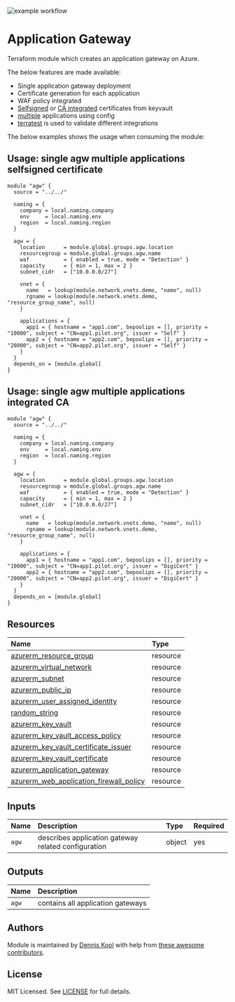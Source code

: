 ![example workflow](https://github.com/aztfmods/module-azurerm-agw/actions/workflows/validate.yml/badge.svg)

# Application Gateway

Terraform module which creates an application gateway on Azure.

The below features are made available:

- Single application gateway deployment
- Certificate generation for each application
- WAF policy integrated
- [Selfsigned](#usage-single-agw-multiple-applications-selfsigned-certificate) or [CA integrated](#usage-single-agw-multiple-applications-integrated-ca) certificates from keyvault
- [multiple](#usage-single-agw-multiple-applications-integrated-ca) applications using config
- [terratest](https://terratest.gruntwork.io) is used to validate different integrations

The below examples shows the usage when consuming the module:

## Usage: single agw multiple applications selfsigned certificate

```hcl
module "agw" {
  source = "../../"

  naming = {
    company = local.naming.company
    env     = local.naming.env
    region  = local.naming.region
  }

  agw = {
    location      = module.global.groups.agw.location
    resourcegroup = module.global.groups.agw.name
    waf           = { enabled = true, mode = "Detection" }
    capacity      = { min = 1, max = 2 }
    subnet_cidr   = ["10.0.0.0/27"]

    vnet = {
      name   = lookup(module.network.vnets.demo, "name", null)
      rgname = lookup(module.network.vnets.demo, "resource_group_name", null)
    }

    applications = {
      app1 = { hostname = "app1.com", bepoolips = [], priority = "10000", subject = "CN=app1.pilot.org", issuer = "Self" }
      app2 = { hostname = "app2.com", bepoolips = [], priority = "20000", subject = "CN=app2.pilot.org", issuer = "Self" }
    }
  }
  depends_on = [module.global]
}
```

## Usage: single agw multiple applications integrated CA

```hcl
module "agw" {
  source = "../../"

  naming = {
    company = local.naming.company
    env     = local.naming.env
    region  = local.naming.region
  }

  agw = {
    location      = module.global.groups.agw.location
    resourcegroup = module.global.groups.agw.name
    waf           = { enabled = true, mode = "Detection" }
    capacity      = { min = 1, max = 2 }
    subnet_cidr   = ["10.0.0.0/27"]

    vnet = {
      name   = lookup(module.network.vnets.demo, "name", null)
      rgname = lookup(module.network.vnets.demo, "resource_group_name", null)
    }

    applications = {
      app1 = { hostname = "app1.com", bepoolips = [], priority = "10000", subject = "CN=app1.pilot.org", issuer = "DigiCert" }
      app2 = { hostname = "app2.com", bepoolips = [], priority = "20000", subject = "CN=app2.pilot.org", issuer = "DigiCert" }
    }
  }
  depends_on = [module.global]
}
```

## Resources

| Name | Type |
| :-- | :-- |
| [azurerm_resource_group](https://registry.terraform.io/providers/hashicorp/azurerm/latest/docs/resources/resource_group) | resource |
| [azurerm_virtual_network](https://registry.terraform.io/providers/hashicorp/azurerm/latest/docs/resources/virtual_network) | resource |
| [azurerm_subnet](https://registry.terraform.io/providers/hashicorp/azurerm/latest/docs/resources/subnet) | resource |
| [azurerm_public_ip](https://registry.terraform.io/providers/hashicorp/azurerm/latest/docs/resources/public_ip) | resource |
| [azurerm_user_assigned_identity](https://registry.terraform.io/providers/hashicorp/azurerm/latest/docs/resources/user_assigned_identity) | resource |
| [random_string](https://registry.terraform.io/providers/hashicorp/random/latest/docs/resources/string) | resource |
| [azurerm_key_vault](https://registry.terraform.io/providers/hashicorp/azurerm/latest/docs/resources/key_vault) | resource |
| [azurerm_key_vault_access_policy](https://registry.terraform.io/providers/hashicorp/azurerm/latest/docs/resources/key_vault_access_policy) | resource |
| [azurerm_key_vault_certificate_issuer](https://registry.terraform.io/providers/hashicorp/azurerm/latest/docs/resources/key_vault_certificate_issuer) | resource |
| [azurerm_key_vault_certificate](https://registry.terraform.io/providers/hashicorp/azurerm/latest/docs/resources/key_vault_certificate) | resource |
| [azurerm_application_gateway](https://registry.terraform.io/providers/hashicorp/azurerm/latest/docs/resources/application_gateway) | resource |
| [azurerm_web_application_firewall_policy](https://registry.terraform.io/providers/hashicorp/azurerm/latest/docs/resources/web_application_firewall_policy) | resource |

## Inputs

| Name | Description | Type | Required |
| :-- | :-- | :-- | :-- |
| `agw` | describes application gateway related configuration | object | yes |

## Outputs

| Name | Description |
| :-- | :-- |
| `agw` | contains all application gateways |

## Authors

Module is maintained by [Dennis Kool](https://github.com/dkooll) with help from [these awesome contributors](https://github.com/aztfmods/module-azurerm-agw/graphs/contributors).

## License

MIT Licensed. See [LICENSE](https://github.com/aztfmods/module-azurerm-agw/blob/main/LICENSE) for full details.